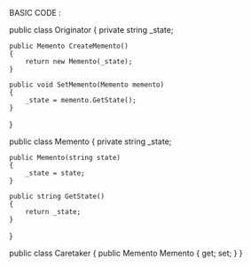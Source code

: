 ﻿BASIC CODE : 

public class Originator
{
    private string _state;
 
    public Memento CreateMemento()
    {
        return new Memento(_state);
    }
 
    public void SetMemento(Memento memento)
    {
        _state = memento.GetState();
    }
}
 
 
public class Memento
{
    private string _state;
 
    public Memento(string state)
    {
        _state = state;
    }
 
    public string GetState()
    {
        return _state;
    }
}
 
 
public class Caretaker
{
    public Memento Memento { get; set; }
}
